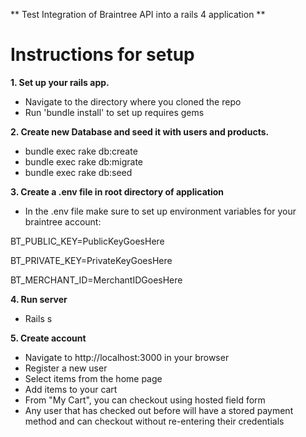** Test Integration of Braintree API into a rails 4 application **


# Instructions for setup

**1. Set up your rails app.**
- Navigate to the directory where you cloned the repo
- Run 'bundle install' to set up requires gems

**2. Create new Database and seed it with users and products.**
- bundle exec rake db:create
- bundle exec rake db:migrate
- bundle exec rake db:seed

**3. Create a .env file in root directory of application**
- In the .env file make sure to set up environment variables for your braintree account:

BT_PUBLIC_KEY=PublicKeyGoesHere

BT_PRIVATE_KEY=PrivateKeyGoesHere

BT_MERCHANT_ID=MerchantIDGoesHere

**4. Run server**
- Rails s

**5. Create account**
- Navigate to http://localhost:3000 in your browser
- Register a new user
- Select items from the home page
- Add items to your cart
- From "My Cart", you can checkout using hosted field form
- Any user that has checked out before will have a stored payment method and can checkout without re-entering their credentials
